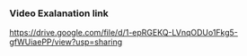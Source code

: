 ### Video Exalanation link
https://drive.google.com/file/d/1-epRGEKQ-LVnqODUo1Fkg5-gfWUiaePP/view?usp=sharing
 
